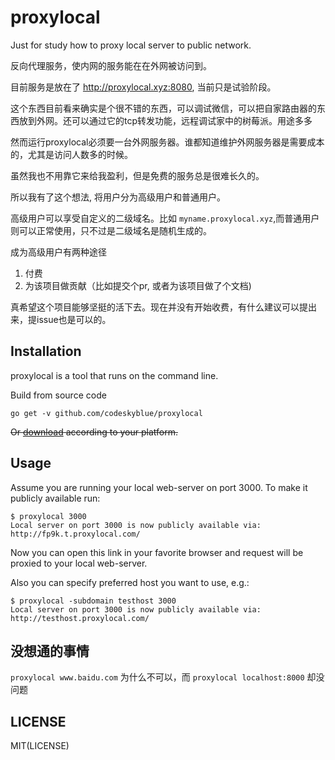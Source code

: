 # proxylocal

Just for study how to proxy local server to public network.

反向代理服务，使内网的服务能在在外网被访问到。

目前服务是放在了 <http://proxylocal.xyz:8080>, 当前只是试验阶段。

这个东西目前看来确实是个很不错的东西，可以调试微信，可以把自家路由器的东西放到外网。还可以通过它的tcp转发功能，远程调试家中的树莓派。用途多多

然而运行proxylocal必须要一台外网服务器。谁都知道维护外网服务器是需要成本的，尤其是访问人数多的时候。

虽然我也不用靠它来给我盈利，但是免费的服务总是很难长久的。

所以我有了这个想法, 将用户分为高级用户和普通用户。

高级用户可以享受自定义的二级域名。比如 `myname.proxylocal.xyz`,而普通用户则可以正常使用，只不过是二级域名是随机生成的。

成为高级用户有两种途径

1. 付费
2. 为该项目做贡献（比如提交个pr, 或者为该项目做了个文档)

真希望这个项目能够坚挺的活下去。现在并没有开始收费，有什么建议可以提出来，提issue也是可以的。


## Installation

proxylocal is a tool that runs on the command line.

Build from source code

```
go get -v github.com/codeskyblue/proxylocal
```

<del>Or [download](https://github.com/codeskyblue/proxylocal/releases) according to your platform.</del>

## Usage

Assume you are running your local web-server on port 3000. To make it publicly available run:

```
$ proxylocal 3000
Local server on port 3000 is now publicly available via:
http://fp9k.t.proxylocal.com/
```

Now you can open this link in your favorite browser and request will be proxied to your local web-server.

Also you can specify preferred host you want to use, e.g.:

```
$ proxylocal -subdomain testhost 3000
Local server on port 3000 is now publicly available via:
http://testhost.proxylocal.com/
```

## 没想通的事情

`proxylocal www.baidu.com` 为什么不可以，而 `proxylocal localhost:8000` 却没问题

## LICENSE
MIT(LICENSE)

